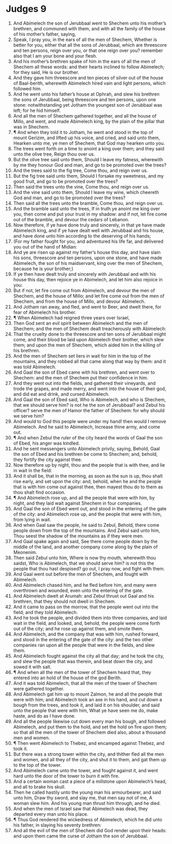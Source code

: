﻿# Judges 9
1. And Abimelech the son of Jerubbaal went to Shechem unto his mother’s brethren, and communed with them, and with all the family of the house of his mother’s father, saying, 
2. Speak, I pray you, in the ears of all the men of Shechem, Whether is better for you, either that all the sons of Jerubbaal, which are threescore and ten persons, reign over you, or that one reign over you? remember also that I am your bone and your flesh. 
3. And his mother’s brethren spake of him in the ears of all the men of Shechem all these words: and their hearts inclined to follow Abimelech; for they said, He is our brother. 
4. And they gave him threescore and ten pieces of silver out of the house of Baal-berith, wherewith Abimelech hired vain and light persons, which followed him. 
5. And he went unto his father’s house at Ophrah, and slew his brethren the sons of Jerubbaal, being threescore and ten persons, upon one stone: notwithstanding yet Jotham the youngest son of Jerubbaal was left; for he hid himself. 
6. And all the men of Shechem gathered together, and all the house of Millo, and went, and made Abimelech king, by the plain of the pillar that was in Shechem. 
7. ¶ And when they told it to Jotham, he went and stood in the top of mount Gerizim, and lifted up his voice, and cried, and said unto them, Hearken unto me, ye men of Shechem, that God may hearken unto you. 
8. The trees went forth on a time to anoint a king over them; and they said unto the olive tree, Reign thou over us. 
9. But the olive tree said unto them, Should I leave my fatness, wherewith by me they honour God and man, and go to be promoted over the trees? 
10. And the trees said to the fig tree, Come thou, and reign over us. 
11. But the fig tree said unto them, Should I forsake my sweetness, and my good fruit, and go to be promoted over the trees? 
12. Then said the trees unto the vine, Come thou, and reign over us. 
13. And the vine said unto them, Should I leave my wine, which cheereth God and man, and go to be promoted over the trees? 
14. Then said all the trees unto the bramble, Come thou, and reign over us. 
15. And the bramble said unto the trees, If in truth ye anoint me king over you, then come and put your trust in my shadow: and if not, let fire come out of the bramble, and devour the cedars of Lebanon. 
16. Now therefore, if ye have done truly and sincerely, in that ye have made Abimelech king, and if ye have dealt well with Jerubbaal and his house, and have done unto him according to the deserving of his hands; 
17. (For my father fought for you, and adventured his life far, and delivered you out of the hand of Midian: 
18. And ye are risen up against my father’s house this day, and have slain his sons, threescore and ten persons, upon one stone, and have made Abimelech, the son of his maidservant, king over the men of Shechem, because he is your brother;) 
19. If ye then have dealt truly and sincerely with Jerubbaal and with his house this day, then rejoice ye in Abimelech, and let him also rejoice in you: 
20. But if not, let fire come out from Abimelech, and devour the men of Shechem, and the house of Millo; and let fire come out from the men of Shechem, and from the house of Millo, and devour Abimelech. 
21. And Jotham ran away, and fled, and went to Beer, and dwelt there, for fear of Abimelech his brother. 
22. ¶ When Abimelech had reigned three years over Israel, 
23. Then God sent an evil spirit between Abimelech and the men of Shechem; and the men of Shechem dealt treacherously with Abimelech: 
24. That the cruelty done to the threescore and ten sons of Jerubbaal might come, and their blood be laid upon Abimelech their brother, which slew them; and upon the men of Shechem, which aided him in the killing of his brethren. 
25. And the men of Shechem set liers in wait for him in the top of the mountains, and they robbed all that came along that way by them: and it was told Abimelech. 
26. And Gaal the son of Ebed came with his brethren, and went over to Shechem: and the men of Shechem put their confidence in him. 
27. And they went out into the fields, and gathered their vineyards, and trode the grapes, and made merry, and went into the house of their god, and did eat and drink, and cursed Abimelech. 
28. And Gaal the son of Ebed said, Who is Abimelech, and who is Shechem, that we should serve him? is not he the son of Jerubbaal? and Zebul his officer? serve the men of Hamor the father of Shechem: for why should we serve him? 
29. And would to God this people were under my hand! then would I remove Abimelech. And he said to Abimelech, Increase thine army, and come out. 
30. ¶ And when Zebul the ruler of the city heard the words of Gaal the son of Ebed, his anger was kindled. 
31. And he sent messengers unto Abimelech privily, saying, Behold, Gaal the son of Ebed and his brethren be come to Shechem; and, behold, they fortify the city against thee. 
32. Now therefore up by night, thou and the people that is with thee, and lie in wait in the field: 
33. And it shall be, that in the morning, as soon as the sun is up, thou shalt rise early, and set upon the city: and, behold, when he and the people that is with him come out against thee, then mayest thou do to them as thou shalt find occasion. 
34. ¶ And Abimelech rose up, and all the people that were with him, by night, and they laid wait against Shechem in four companies. 
35. And Gaal the son of Ebed went out, and stood in the entering of the gate of the city: and Abimelech rose up, and the people that were with him, from lying in wait. 
36. And when Gaal saw the people, he said to Zebul, Behold, there come people down from the top of the mountains. And Zebul said unto him, Thou seest the shadow of the mountains as if they were men. 
37. And Gaal spake again and said, See there come people down by the middle of the land, and another company come along by the plain of Meonenim. 
38. Then said Zebul unto him, Where is now thy mouth, wherewith thou saidst, Who is Abimelech, that we should serve him? is not this the people that thou hast despised? go out, I pray now, and fight with them. 
39. And Gaal went out before the men of Shechem, and fought with Abimelech. 
40. And Abimelech chased him, and he fled before him, and many were overthrown and wounded, even unto the entering of the gate. 
41. And Abimelech dwelt at Arumah: and Zebul thrust out Gaal and his brethren, that they should not dwell in Shechem. 
42. And it came to pass on the morrow, that the people went out into the field; and they told Abimelech. 
43. And he took the people, and divided them into three companies, and laid wait in the field, and looked, and, behold, the people were come forth out of the city; and he rose up against them, and smote them. 
44. And Abimelech, and the company that was with him, rushed forward, and stood in the entering of the gate of the city: and the two other companies ran upon all the people that were in the fields, and slew them. 
45. And Abimelech fought against the city all that day; and he took the city, and slew the people that was therein, and beat down the city, and sowed it with salt. 
46. ¶ And when all the men of the tower of Shechem heard that, they entered into an hold of the house of the god Berith. 
47. And it was told Abimelech, that all the men of the tower of Shechem were gathered together. 
48. And Abimelech gat him up to mount Zalmon, he and all the people that were with him; and Abimelech took an axe in his hand, and cut down a bough from the trees, and took it, and laid it on his shoulder, and said unto the people that were with him, What ye have seen me do, make haste, and do as I have done. 
49. And all the people likewise cut down every man his bough, and followed Abimelech, and put them to the hold, and set the hold on fire upon them; so that all the men of the tower of Shechem died also, about a thousand men and women. 
50. ¶ Then went Abimelech to Thebez, and encamped against Thebez, and took it. 
51. But there was a strong tower within the city, and thither fled all the men and women, and all they of the city, and shut it to them, and gat them up to the top of the tower. 
52. And Abimelech came unto the tower, and fought against it, and went hard unto the door of the tower to burn it with fire. 
53. And a certain woman cast a piece of a millstone upon Abimelech’s head, and all to brake his skull. 
54. Then he called hastily unto the young man his armourbearer, and said unto him, Draw thy sword, and slay me, that men say not of me, A woman slew him. And his young man thrust him through, and he died. 
55. And when the men of Israel saw that Abimelech was dead, they departed every man unto his place. 
56. ¶ Thus God rendered the wickedness of Abimelech, which he did unto his father, in slaying his seventy brethren: 
57. And all the evil of the men of Shechem did God render upon their heads: and upon them came the curse of Jotham the son of Jerubbaal. 
